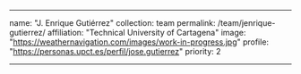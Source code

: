 ---

name: "J. Enrique Gutiérrez"
collection: team
permalink: /team/jenrique-gutierrez/
affiliation: "Technical University of Cartagena"
image: "https://weathernavigation.com/images/work-in-progress.jpg"
profile: "https://personas.upct.es/perfil/jose.gutierrez"
priority: 2

---